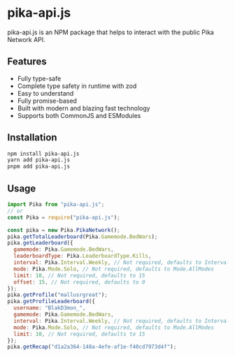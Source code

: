 # pika-api.js

pika-api.js is an NPM package that helps to interact with the public Pika Network API.

## Features

- Fully type-safe
- Complete type safety in runtime with zod
- Easy to understand
- Fully promise-based
- Built with modern and blazing fast technology
- Supports both CommonJS and ESModules

## Installation

```sh
npm install pika-api.js
yarn add pika-api.js
pnpm add pika-api.js
```

## Usage

```js
import Pika from "pika-api.js";
// or
const Pika = require("pika-api.js");

const pika = new Pika.PikaNetwork();
pika.getTotalLeaderboard(Pika.Gamemode.BedWars);
pika.getLeaderboard({
  gamemode: Pika.Gamemode.BedWars,
  leaderboardType: Pika.LeaderboardType.Kills,
  interval: Pika.Interval.Weekly, // Not required, defaults to Interval.AllTime
  mode: Pika.Mode.Solo, // Not required, defaults to Mode.AllModes
  limit: 10, // Not required, defaults to 15
  offset: 15, // Not required, defaults to 0
});
pika.getProfile("mallusrgreat");
pika.getProfileLeaderboard({
  username: "BlakD3mon_",
  gamemode: Pika.Gamemode.BedWars,
  interval: Pika.Interval.Weekly, // Not required, defaults to Interval.AllTime
  mode: Pika.Mode.Solo, // Not required, defaults to Mode.AllModes
  limit: 10, // Not required, defaults to 15
});
pika.getRecap("d1a2a364-148a-4efe-af1e-f40cd7973d4f");
```
